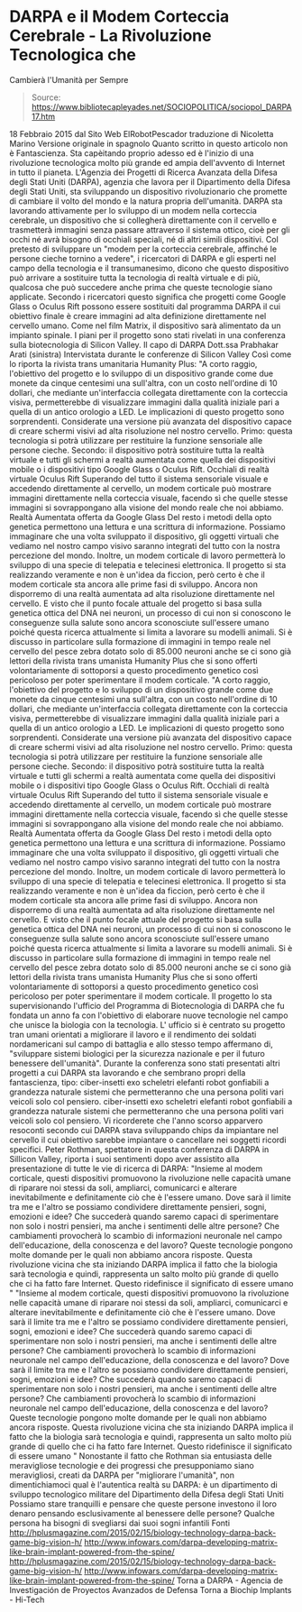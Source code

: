 # DARPA e il Modem Corteccia Cerebrale - La Rivoluzione Tecnologica che 
Cambierà l'Umanità per Sempre

> Source: https://www.bibliotecapleyades.net/SOCIOPOLITICA/sociopol_DARPA17.htm

18 Febbraio 2015
dal Sito Web ElRobotPescador
traduzione di Nicoletta Marino
Versione originale in spagnolo
Quanto scritto in questo articolo non è Fantascienza.
Sta capèitando proprio adesso ed è l'inizio di una rivoluzione tecnologica molto più grande ed ampia dell'avvento di Internet in tutto il pianeta.
L'Agenzia dei Progetti di Ricerca Avanzata della Difesa degli Stati Uniti (DARPA), agenzia che lavora per il Dipartimento della Difesa degli Stati Uniti, sta sviluppando un dispositivo rivoluzionario che promette di cambiare il volto del mondo e la natura propria dell'umanità.
DARPA sta lavorando attivamente per lo sviluppo di un modem nella corteccia cerebrale, un dispositivo che si collegherà direttamente con il cervello e trasmetterà immagini senza passare attraverso il sistema ottico, cioè per gli occhi né avrà bisogno di occhiali speciali, né di altri simili dispositivi.
Col pretesto di sviluppare un "modem per la corteccia cerebrale, affinché le persone cieche tornino a vedere", i ricercatori di DARPA e gli esperti nel campo della tecnologia e il transumanesimo, dicono che questo dispositivo può arrivare a sostituire tutta la tecnologia di realtà virtuale e di più, qualcosa che può succedere anche prima che queste tecnologie siano applicate.
Secondo i ricercatori questo significa che progetti come Google Glass o Oculus Rift possono essere sostituiti dal programma DARPA il cui obiettivo finale è creare immagini ad alta definizione direttamente nel cervello umano.
Come nel film Matrix, il dispositivo sarà alimentato da un impianto spinale.
I piani per il progetto sono stati rivelati in una conferenza sulla biotecnologia di Silicon Valley.
Il capo di DARPA Dott.ssa Prabhakar Arati (sinistra)
Intervistata durante le conferenze di Silicon Valley
Così come lo riporta la rivista trans umanitaria Humanity Plus:
"A corto raggio, l'obiettivo del progetto e lo sviluppo di un dispositivo grande come due monete da cinque centesimi una sull'altra, con un costo nell'ordine di 10 dollari, che mediante un'interfaccia collegata direttamente con la corteccia visiva, permetterebbe di visualizzare immagini dalla qualità iniziale pari a quella di un antico orologio a LED. Le implicazioni di questo progetto sono sorprendenti. Considerate una versione più avanzata del dispositivo capace di creare schermi visivi ad alta risoluzione nel nostro cervello. Primo: questa tecnologia si potrà utilizzare per restituire la funzione sensoriale alle persone cieche. Secondo: il dispositivo potrà sostituire tutta la realtà virtuale e tutti gli schermi a realtà aumentata come quella dei dispositivi mobile o i dispositivi tipo Google Glass o Oculus Rift. Occhiali di realtà virtuale Oculus Rift Superando del tutto il sistema sensoriale visuale e accedendo direttamente al cervello, un modem corticale può mostrare immagini direttamente nella corteccia visuale, facendo sì che quelle stesse immagini si sovrappongano alla visione del mondo reale che noi abbiamo. Realtà Aumentata offerta da Google Glass Del resto i metodi della opto genetica permettono una lettura e una scrittura di informazione. Possiamo immaginare che una volta sviluppato il dispositivo, gli oggetti virtuali che vediamo nel nostro campo visivo saranno integrati del tutto con la nostra percezione del mondo. Inoltre, un modem corticale di lavoro permetterà lo sviluppo di una specie di telepatia e telecinesi elettronica. Il progetto si sta realizzando veramente e non è un'idea da ficcion, però certo è che il modem corticale sta ancora alle prime fasi di sviluppo. Ancora non disporremo di una realtà aumentata ad alta risoluzione direttamente nel cervello. E visto che il punto focale attuale del progetto si basa sulla genetica ottica del DNA nei neuroni, un processo di cui non si conoscono le conseguenze sulla salute sono ancora sconosciute sull'essere umano poiché questa ricerca attualmente si limita a lavorare su modelli animali. Si è discusso in particolare sulla formazione di immagini in tempo reale nel cervello del pesce zebra dotato solo di 85.000 neuroni anche se ci sono già lettori della rivista trans umanista Humanity Plus che si sono offerti volontariamente di sottoporsi a questo procedimento genetico così pericoloso per poter sperimentare il modem corticale.
"A corto raggio, l'obiettivo del progetto e lo sviluppo di un dispositivo grande come due monete da cinque centesimi una sull'altra, con un costo nell'ordine di 10 dollari, che mediante un'interfaccia collegata direttamente con la corteccia visiva, permetterebbe di visualizzare immagini dalla qualità iniziale pari a quella di un antico orologio a LED.
Le implicazioni di questo progetto sono sorprendenti. Considerate una versione più avanzata del dispositivo capace di creare schermi visivi ad alta risoluzione nel nostro cervello.
Primo: questa tecnologia si potrà utilizzare per restituire la funzione sensoriale alle persone cieche.
Secondo: il dispositivo potrà sostituire tutta la realtà virtuale e tutti gli schermi a realtà aumentata come quella dei dispositivi mobile o i dispositivi tipo Google Glass o Oculus Rift.
Occhiali di realtà virtuale
Oculus Rift
Superando del tutto il sistema sensoriale visuale e accedendo direttamente al cervello, un modem corticale può mostrare immagini direttamente nella corteccia visuale, facendo sì che quelle stesse immagini si sovrappongano alla visione del mondo reale che noi abbiamo.
Realtà Aumentata
offerta da Google Glass
Del resto i metodi della opto genetica permettono una lettura e una scrittura di informazione.
Possiamo immaginare che una volta sviluppato il dispositivo, gli oggetti virtuali che vediamo nel nostro campo visivo saranno integrati del tutto con la nostra percezione del mondo.
Inoltre, un modem corticale di lavoro permetterà lo sviluppo di una specie di telepatia e telecinesi elettronica.
Il progetto si sta realizzando veramente e non è un'idea da ficcion, però certo è che il modem corticale sta ancora alle prime fasi di sviluppo. Ancora non disporremo di una realtà aumentata ad alta risoluzione direttamente nel cervello.
E visto che il punto focale attuale del progetto si basa sulla genetica ottica del DNA nei neuroni, un processo di cui non si conoscono le conseguenze sulla salute sono ancora sconosciute sull'essere umano poiché questa ricerca attualmente si limita a lavorare su modelli animali.
Si è discusso in particolare sulla formazione di immagini in tempo reale nel cervello del pesce zebra dotato solo di 85.000 neuroni anche se ci sono già lettori della rivista trans umanista Humanity Plus che si sono offerti volontariamente di sottoporsi a questo procedimento genetico così pericoloso per poter sperimentare il modem corticale.
Il progetto lo sta supervisionando l'ufficio del Programma di Biotecnologia di DARPA che fu fondata un anno fa con l'obiettivo di elaborare nuove tecnologie nel campo che unisce la biologia con la tecnologia.
L' ufficio si è centrato su progetto tran umani orientati a migliorare il lavoro e il rendimento dei soldati nordamericani sul campo di battaglia e allo stesso tempo affermano di,
"sviluppare sistemi biologici per la sicurezza nazionale e per il futuro benessere dell'umanità".
Durante la conferenza sono stati presentati altri progetti a cui DARPA sta lavorando e che sembrano propri della fantascienza, tipo:
ciber-insetti exo scheletri elefanti robot gonfiabili a grandezza naturale sistemi che permetteranno che una persona politi vari veicoli solo col pensiero.
ciber-insetti
exo scheletri
elefanti robot gonfiabili a grandezza naturale
sistemi che permetteranno che una persona politi vari veicoli solo col pensiero.
Vi ricorderete che l'anno scorso apparvero resoconti secondo cui DARPA stava sviluppando chips da impiantare nel cervello il cui obiettivo sarebbe impiantare o cancellare nei soggetti ricordi specifici.
Peter Rothman, spettatore in questa conferenza di DARPA in Sillicon Valley, riporta i suoi sentimenti dopo aver assistito alla presentazione di tutte le vie di ricerca di DARPA:
"Insieme al modem corticale, questi dispositivi promuovono la rivoluzione nelle capacità umane di riparare noi stessi da soli, ampliarci, comunicarci e alterare inevitabilmente e definitamente ciò che è l'essere umano. Dove sarà il limite tra me e l'altro se possiamo condividere direttamente pensieri, sogni, emozioni e idee? Che succederà quando saremo capaci di sperimentare non solo i nostri pensieri, ma anche i sentimenti delle altre persone? Che cambiamenti provocherà lo scambio di informazioni neuronale nel campo dell'educazione, della conoscenza e del lavoro? Queste tecnologie pongono molte domande per le quali non abbiamo ancora risposte. Questa rivoluzione vicina che sta iniziando DARPA implica il fatto che la biologia sarà tecnologia e quindi, rappresenta un salto molto più grande di quello che ci ha fatto fare Internet. Questo ridefinisce il significato di essere umano "
"Insieme al modem corticale, questi dispositivi promuovono la rivoluzione nelle capacità umane di riparare noi stessi da soli, ampliarci, comunicarci e alterare inevitabilmente e definitamente ciò che è l'essere umano.
Dove sarà il limite tra me e l'altro se possiamo condividere direttamente pensieri, sogni, emozioni e idee? Che succederà quando saremo capaci di sperimentare non solo i nostri pensieri, ma anche i sentimenti delle altre persone? Che cambiamenti provocherà lo scambio di informazioni neuronale nel campo dell'educazione, della conoscenza e del lavoro?
Dove sarà il limite tra me e l'altro se possiamo condividere direttamente pensieri, sogni, emozioni e idee?
Che succederà quando saremo capaci di sperimentare non solo i nostri pensieri, ma anche i sentimenti delle altre persone?
Che cambiamenti provocherà lo scambio di informazioni neuronale nel campo dell'educazione, della conoscenza e del lavoro?
Queste tecnologie pongono molte domande per le quali non abbiamo ancora risposte.
Questa rivoluzione vicina che sta iniziando DARPA implica il fatto che la biologia sarà tecnologia e quindi, rappresenta un salto molto più grande di quello che ci ha fatto fare Internet.
Questo ridefinisce il significato di essere umano "
Nonostante il fatto che Rothman sia entusiasta delle meravigliose tecnologie e dei progressi che presupponiamo siano meravigliosi, creati da DARPA per "migliorare l'umanità", non dimentichiamoci qual è l'autentica realtà su DARPA:
è un dipartimento di sviluppo tecnologico militare del Dipartimento della Difesa degli Stati Uniti
Possiamo stare tranquilli e pensare che queste persone investono il loro denaro pensando esclusivamente al benessere delle persone?
Qualche persona ha bisogni di svegliarsi dai suoi sogni infantili
Fonti
http://hplusmagazine.com/2015/02/15/biology-technology-darpa-back-game-big-vision-h/ http://www.infowars.com/darpa-developing-matrix-like-brain-implant-powered-from-the-spine/
http://hplusmagazine.com/2015/02/15/biology-technology-darpa-back-game-big-vision-h/
http://www.infowars.com/darpa-developing-matrix-like-brain-implant-powered-from-the-spine/
Torna a DARPA - Agencia de Investigación de Proyectos Avanzados de Defensa
Torna a Biochip Implants - Hi-Tech
